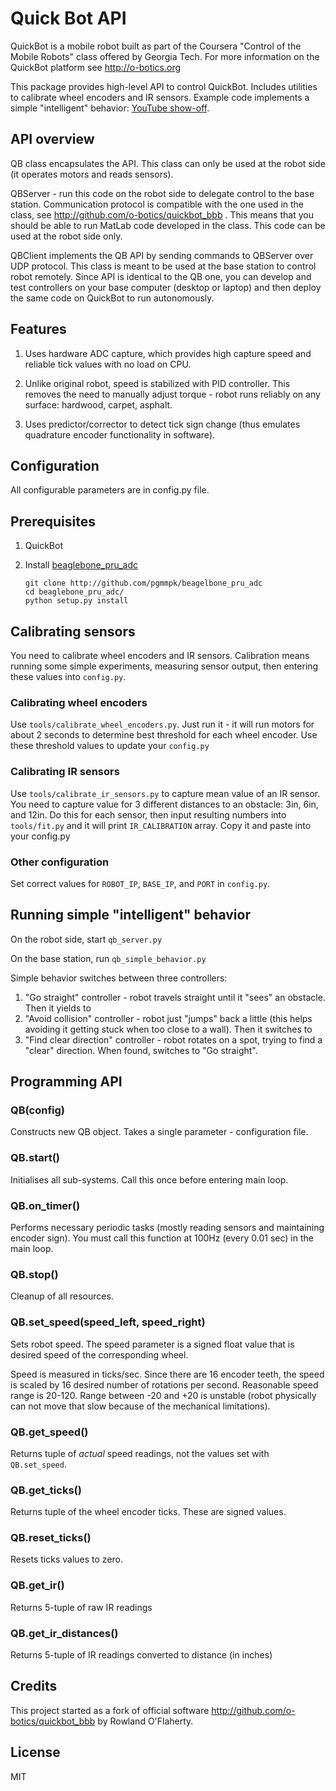 # Quick Bot API

QuickBot is a mobile robot built as part of the Coursera "Control of the Mobile Robots" class offered by
Georgia Tech. For more information on the QuickBot platform see http://o-botics.org

This package provides high-level API to control QuickBot. Includes utilities to calibrate wheel encoders
and IR sensors. Example code implements a simple "intelligent" behavior: 
[YouTube show-off](http://youtu.be/5rOYVlgJui8).

## API overview

QB class encapsulates the API. This class can only be used at the robot side (it operates motors and reads
sensors).

QBServer - run this code on the robot side to delegate control to the base station. Communication protocol is
compatible with the one used in the class, see http://github.com/o-botics/quickbot_bbb . This means that you should be
able to run MatLab code developed in the class. This code can be used at the robot side only.

QBClient implements the QB API by sending commands to QBServer over UDP protocol. This class is meant to
be used at the base station to control robot remotely. Since API is identical to the QB one, you can develop
and test controllers on your base computer (desktop or laptop) and then deploy the same code on QuickBot to
run autonomously.


## Features

1. Uses hardware ADC capture, which provides high capture speed and reliable tick values with no load on CPU.

2. Unlike original robot, speed is stabilized with PID controller. This removes the need to manually adjust
torque - robot runs reliably on any surface: hardwood, carpet, asphalt.

3. Uses predictor/corrector to detect tick sign change (thus emulates quadrature encoder functionality in software).

## Configuration

All configurable parameters are in config.py file.

## Prerequisites

1. QuickBot

2. Install [beaglebone_pru_adc](http://github.com/pgmmpk/beagelbone_pru_adc)
    ```
    git clone http://github.com/pgmmpk/beagelbone_pru_adc
    cd beaglebone_pru_adc/
    python setup.py install
    ```

## Calibrating sensors

You need to calibrate wheel encoders and IR sensors. Calibration means running some simple experiments,
measuring sensor output, then entering these values into `config.py`.

### Calibrating wheel encoders

Use `tools/calibrate_wheel_encoders.py`. Just run it - it will run motors for about 2 seconds to determine
best threshold for each wheel encoder. Use these threshold values to update your `config.py`

### Calibrating IR sensors

Use `tools/calibrate_ir_sensors.py` to capture mean value of an IR sensor. You need to capture
value for 3 different distances to an obstacle: 3in, 6in, and 12in. Do this for each sensor, then
input resulting numbers into `tools/fit.py` and it will print `IR_CALIBRATION` array. Copy it and paste
into your config.py

### Other configuration

Set correct values for `ROBOT_IP`, `BASE_IP`, and `PORT` in `config.py`.

## Running simple "intelligent" behavior

On the robot side, start `qb_server.py`

On the base station, run `qb_simple_behavior.py`

Simple behavior switches between three controllers:

1. "Go straight" controller - robot travels straight until it "sees" an obstacle. Then it yields to
2. "Avoid collision" controller - robot just "jumps" back a little (this helps avoiding it getting stuck
   when too close to a wall). Then it switches to
3. "Find clear direction" controller - robot rotates on a spot, trying to find a "clear" direction. When
   found, switches to "Go straight".

## Programming API

### QB(config)
Constructs new QB object. Takes a single parameter - configuration file.

### QB.start()
Initialises all sub-systems. Call this once before entering main loop.

### QB.on_timer()
Performs necessary periodic tasks (mostly reading sensors and maintaining encoder sign). You must call
this function at 100Hz (every 0.01 sec) in the main loop.

### QB.stop()
Cleanup of all resources.

### QB.set_speed(speed_left, speed_right)
Sets robot speed. The speed parameter is a signed float value that is desired speed of the corresponding wheel.

Speed is measured in ticks/sec. Since there are 16 encoder teeth, the speed is scaled by 16 desired number of rotations
per second. Reasonable speed range is 20-120. Range between -20 and +20 is unstable (robot physically can not move that
slow because of the mechanical limitations).

### QB.get_speed()
Returns tuple of _actual_ speed readings, not the values set with `QB.set_speed`.

### QB.get_ticks()
Returns tuple of the wheel encoder ticks. These are signed values.

### QB.reset_ticks()
Resets ticks values to zero.

### QB.get_ir()
Returns 5-tuple of raw IR readings

### QB.get_ir_distances()
Returns 5-tuple of IR readings converted to distance (in inches)

## Credits
This project started as a fork of official software http://github.com/o-botics/quickbot_bbb by Rowland O'Flaherty.

## License
MIT
